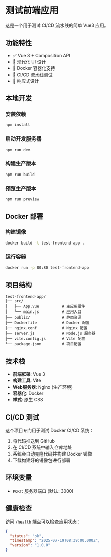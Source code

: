 # 测试前端应用

这是一个用于测试 CI/CD 流水线的简单 Vue3 应用。

## 功能特性

- ✅ Vue 3 + Composition API
- 🎨 现代化 UI 设计
- 🐳 Docker 容器化支持
- 🔄 CI/CD 流水线测试
- 📱 响应式设计

## 本地开发

### 安装依赖
```bash
npm install
```

### 启动开发服务器
```bash
npm run dev
```

### 构建生产版本
```bash
npm run build
```

### 预览生产版本
```bash
npm run preview
```

## Docker 部署

### 构建镜像
```bash
docker build -t test-frontend-app .
```

### 运行容器
```bash
docker run -p 80:80 test-frontend-app
```

## 项目结构

```
test-frontend-app/
├── src/
│   ├── App.vue          # 主应用组件
│   └── main.js          # 应用入口
├── public/              # 静态资源
├── Dockerfile           # Docker 配置
├── nginx.conf           # Nginx 配置
├── server.js            # Node.js 服务器
├── vite.config.js       # Vite 配置
└── package.json         # 项目配置
```

## 技术栈

- **前端框架**: Vue 3
- **构建工具**: Vite
- **Web服务器**: Nginx (生产环境)
- **容器化**: Docker
- **样式**: 原生 CSS

## CI/CD 测试

这个项目专门用于测试 Docker CI/CD 系统：

1. 将代码推送到 GitHub
2. 在 CI/CD 系统中输入仓库地址
3. 系统会自动克隆代码并构建 Docker 镜像
4. 下载构建好的镜像包进行部署

## 环境变量

- `PORT`: 服务器端口 (默认: 3000)

## 健康检查

访问 `/health` 端点可以检查应用状态：

```json
{
  "status": "ok",
  "timestamp": "2025-07-19T08:39:00.000Z",
  "version": "1.0.0"
}
```
